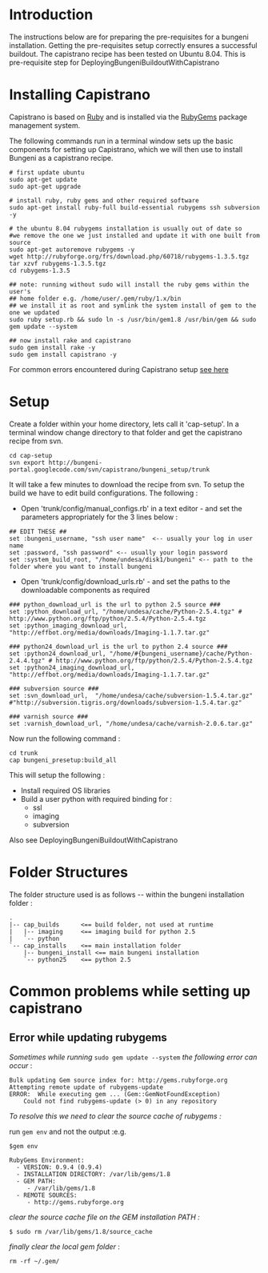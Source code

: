 # Introduction

The instructions below are for preparing the pre-requisites for a bungeni installation. Getting the pre-requisites setup correctly ensures a successful buildout. The capistrano recipe has been tested on Ubuntu 8.04.
This is pre-requisite step for DeployingBungeniBuildoutWithCapistrano

# Installing Capistrano

Capistrano is based on [Ruby](http://en.wikipedia.org/wiki/Ruby_programming_language) and is installed via the [RubyGems](http://en.wikipedia.org/wiki/RubyGems) package management system.

The following commands run in a terminal window sets up the basic components for setting up Capistrano, which we will then use to install Bungeni as a capistrano recipe.

```
# first update ubuntu 
sudo apt-get update
sudo apt-get upgrade

# install ruby, ruby gems and other required software 
sudo apt-get install ruby-full build-essential rubygems ssh subversion -y

# the ubuntu 8.04 rubygems installation is usually out of date so 
#we remove the one we just installed and update it with one built from source
sudo apt-get autoremove rubygems -y
wget http://rubyforge.org/frs/download.php/60718/rubygems-1.3.5.tgz
tar xzvf rubygems-1.3.5.tgz
cd rubygems-1.3.5

## note: running without sudo will install the ruby gems within the user's
## home folder e.g. /home/user/.gem/ruby/1.x/bin
## we install it as root and symlink the system install of gem to the one we updated
sudo ruby setup.rb && sudo ln -s /usr/bin/gem1.8 /usr/bin/gem && sudo gem update --system

## now install rake and capistrano
sudo gem install rake -y 
sudo gem install capistrano -y
```

For common errors encountered during Capistrano setup [see here](#Common_problems_while_setting_up_capistrano.md)


# Setup

Create a folder within your home directory, lets call it 'cap-setup'.
In a terminal window change directory to that folder and get the capistrano recipe from svn.

```
cd cap-setup
svn export http://bungeni-portal.googlecode.com/svn/capistrano/bungeni_setup/trunk 
```

It will take a few minutes to download the recipe from svn.
To setup the build we have to edit build configurations. The following :
  * Open 'trunk/config/manual\_configs.rb' in a text editor - and set the parameters appropriately for the 3 lines below :
```
## EDIT THESE ##
set :bungeni_username, "ssh user name"  <-- usually your log in user name
set :password, "ssh password" <-- usually your login password
set :system_build_root, "/home/undesa/disk1/bungeni" <-- path to the folder where you want to install bungeni
```
  * Open 'trunk/config/download\_urls.rb' - and set the paths to the downloadable components as required
```
### python_download_url is the url to python 2.5 source ###
set :python_download_url, "/home/undesa/cache/Python-2.5.4.tgz" # http://www.python.org/ftp/python/2.5.4/Python-2.5.4.tgz
set :python_imaging_download_url, "http://effbot.org/media/downloads/Imaging-1.1.7.tar.gz"

### python24_download_url is the url to python 2.4 source ###
set :python24_download_url, "/home/#{bungeni_username}/cache/Python-2.4.4.tgz" # http://www.python.org/ftp/python/2.5.4/Python-2.5.4.tgz
set :python24_imaging_download_url, "http://effbot.org/media/downloads/Imaging-1.1.7.tar.gz"

### subversion source ###
set :svn_download_url,  "/home/undesa/cache/subversion-1.5.4.tar.gz" #"http://subversion.tigris.org/downloads/subversion-1.5.4.tar.gz"

### varnish source ###
set :varnish_download_url, "/home/undesa/cache/varnish-2.0.6.tar.gz"
```


Now run the following command :

```
cd trunk
cap bungeni_presetup:build_all
```

This will setup the following :
  * Install required OS libraries
  * Build a user python with required binding for :
    * ssl
    * imaging
    * subversion

Also see DeployingBungeniBuildoutWithCapistrano

# Folder Structures

The folder structure used is as follows -- within the bungeni installation folder :
```
.
|-- cap_builds 		<== build folder, not used at runtime
|   |-- imaging  	<== imaging build for python 2.5
|   `-- python
`-- cap_installs 	<== main installation folder
    |-- bungeni_install <== main bungeni installation
    `-- python25 	<== python 2.5

```



# Common problems while setting up capistrano
## Error while updating rubygems

_Sometimes_ _while_ _running_ `sudo gem update --system` _the_ _following_ _error_ _can_ _occur_ :
```
Bulk updating Gem source index for: http://gems.rubyforge.org
Attempting remote update of rubygems-update
ERROR:  While executing gem ... (Gem::GemNotFoundException)
    Could not find rubygems-update (> 0) in any repository
```

_To_ _resolve_ _this_ _we_ _need_ _to_ _clear_ _the_ _source_ _cache_ _of_ _rubygems_ _:_

run `gem env` and not the output :e.g.
```
$gem env

RubyGems Environment:
  - VERSION: 0.9.4 (0.9.4)
  - INSTALLATION DIRECTORY: /var/lib/gems/1.8
  - GEM PATH:
     - /var/lib/gems/1.8
  - REMOTE SOURCES:
     - http://gems.rubyforge.org
```

_clear_ _the_ _source_ _cache_ _file_ _on_ _the_ _GEM_ _installation_ _PATH_ _:_
```
$ sudo rm /var/lib/gems/1.8/source_cache
```
_finally_ _clear_ _the_ _local_ _gem_ _folder_ :
```
rm -rf ~/.gem/
```